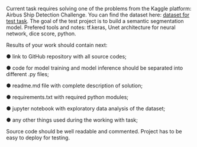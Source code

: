 Current task requires solving one of the problems from the Kaggle platform: Airbus Ship Detection Challenge.
You can find the dataset here: [dataset for test task](https://www.kaggle.com/competitions/airbus-ship-detection/data).
The goal of the test project is to build a semantic segmentation model. Prefered tools and notes: tf.keras, Unet architecture for neural network, dice score, python.

Results of your work should contain next:

● link to GitHub repository with all source codes;

● code for model training and model inference should be separated into different .py files;

● readme.md file with complete description of solution;

● requirements.txt with required python modules;

● jupyter notebook with exploratory data analysis of the dataset;

● any other things used during the working with task;

Source code should be well readable and commented.
Project has to be easy to deploy for testing.
